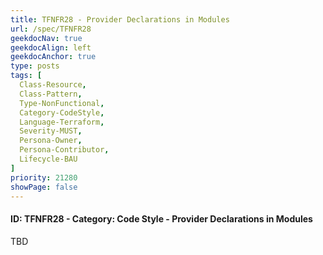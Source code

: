 ```yaml
---
title: TFNFR28 - Provider Declarations in Modules
url: /spec/TFNFR28
geekdocNav: true
geekdocAlign: left
geekdocAnchor: true
type: posts
tags: [
  Class-Resource,
  Class-Pattern,
  Type-NonFunctional,
  Category-CodeStyle,
  Language-Terraform,
  Severity-MUST,
  Persona-Owner,
  Persona-Contributor,
  Lifecycle-BAU
]
priority: 21280
showPage: false
---
```


#### ID: TFNFR28 - Category: Code Style - Provider Declarations in Modules

TBD
